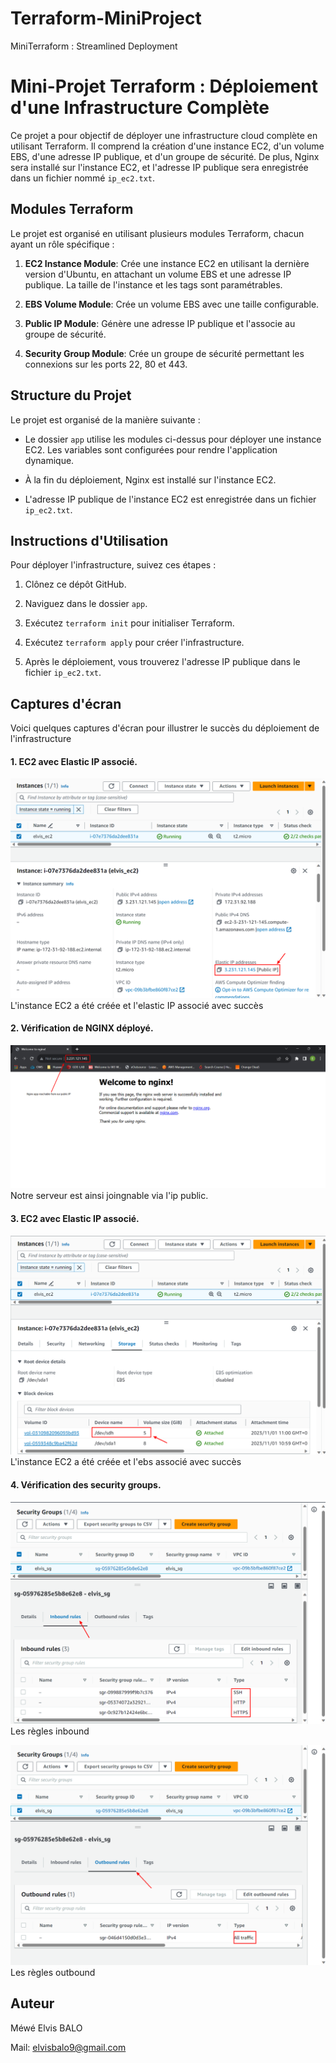 # Terraform-MiniProject
MiniTerraform : Streamlined Deployment

# Mini-Projet Terraform : Déploiement d&#39;une Infrastructure Complète

Ce projet a pour objectif de déployer une infrastructure cloud complète en utilisant Terraform. Il
comprend la création d&#39;une instance EC2, d&#39;un volume EBS, d&#39;une adresse IP publique, et d&#39;un groupe
de sécurité. De plus, Nginx sera installé sur l&#39;instance EC2, et l&#39;adresse IP publique sera enregistrée
dans un fichier nommé `ip_ec2.txt`.

## Modules Terraform

Le projet est organisé en utilisant plusieurs modules Terraform, chacun ayant un rôle spécifique :

1. **EC2 Instance Module**: Crée une instance EC2 en utilisant la dernière version d&#39;Ubuntu,
en attachant un volume EBS et une adresse IP publique. La taille de l&#39;instance et les tags sont
paramétrables.

2. **EBS Volume Module**: Crée un volume EBS avec une taille configurable.

3. **Public IP Module**: Génère une adresse IP publique et l&#39;associe au groupe de sécurité.

4. **Security Group Module**: Crée un groupe de sécurité permettant les connexions sur les ports
22, 80 et 443.

## Structure du Projet

Le projet est organisé de la manière suivante :

- Le dossier `app` utilise les modules ci-dessus pour déployer une instance EC2. Les variables sont
configurées pour rendre l&#39;application dynamique.

- À la fin du déploiement, Nginx est installé sur l&#39;instance EC2.

- L&#39;adresse IP publique de l&#39;instance EC2 est enregistrée dans un fichier `ip_ec2.txt`.

## Instructions d&#39;Utilisation

Pour déployer l&#39;infrastructure, suivez ces étapes :

1. Clônez ce dépôt GitHub.

2. Naviguez dans le dossier `app`.

3. Exécutez `terraform init` pour initialiser Terraform.

4. Exécutez `terraform apply` pour créer l&#39;infrastructure.

5. Après le déploiement, vous trouverez l&#39;adresse IP publique dans le fichier `ip_ec2.txt`.

## Captures d'écran

Voici quelques captures d'écran pour illustrer le succès du déploiement de l'infrastructure

#### 1. EC2 avec Elastic IP associé.

![Capture d'ecran 1](screenshots/ec2.PNG)
L'instance EC2 a été créée et l'elastic IP associé avec succès

#### 2. Vérification de NGINX déployé.

![Capture d'ecran 2](screenshots/nginx%20verification.PNG)
Notre serveur est ainsi joingnable via l'ip public.

#### 3. EC2 avec Elastic IP associé.

![Capture d'ecran 3](screenshots/ebs.PNG)
L'instance EC2 a été créée et l'ebs associé avec succès

#### 4. Vérification des security groups.

![Capture d'ecran 4](screenshots/sg%20inbound%20rules.PNG)
Les règles inbound

![Capture d'ecran 5](screenshots/sg%20outbound%20rules.PNG)
Les règles outbound

## Auteur

Méwé Elvis BALO

Mail: elvisbalo9@gmail.com
